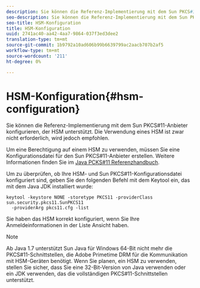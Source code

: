 ```yaml
---
description: Sie können die Referenz-Implementierung mit dem Sun PKCS#11-Anbieter konfigurieren, der HSM unterstützt. Die Verwendung eines HSM ist zwar nicht erforderlich, wird jedoch empfohlen.
seo-description: Sie können die Referenz-Implementierung mit dem Sun PKCS#11-Anbieter konfigurieren, der HSM unterstützt. Die Verwendung eines HSM ist zwar nicht erforderlich, wird jedoch empfohlen.
seo-title: HSM-Konfiguration
title: HSM-Konfiguration
uuid: 2741ac40-aa42-4aa7-9864-037f3ed3dee2
translation-type: tm+mt
source-git-commit: 1b9792a10ad606b99b6639799ac2aacb707b2af5
workflow-type: tm+mt
source-wordcount: '211'
ht-degree: 0%

---
```



# HSM-Konfiguration{#hsm-configuration}

Sie können die Referenz-Implementierung mit dem Sun PKCS#11-Anbieter konfigurieren, der HSM unterstützt. Die Verwendung eines HSM ist zwar nicht erforderlich, wird jedoch empfohlen.

Um eine Berechtigung auf einem HSM zu verwenden, müssen Sie eine Konfigurationsdatei für den Sun PKCS#11-Anbieter erstellen. Weitere Informationen finden Sie im [Java PCKS#11 Referenzhandbuch](https://docs.oracle.com/javase/1.5.0/docs/guide/security/p11guide.html).

Um zu überprüfen, ob Ihre HSM- und Sun PKCS#11-Konfigurationsdatei konfiguriert sind, geben Sie den folgenden Befehl mit dem Keytool ein, das mit dem Java JDK installiert wurde:

```
keytool -keystore NONE -storetype PKCS11 -providerClass sun.security.pkcs11.SunPKCS11 
  -providerArg pkcs11.cfg -list
```

Sie haben das HSM korrekt konfiguriert, wenn Sie Ihre Anmeldeinformationen in der Liste Ansicht haben.

>[!NOTE]
>
>Ab Java 1.7 unterstützt Sun Java für Windows 64-Bit nicht mehr die PKCS#11-Schnittstellen, die Adobe Primetime DRM für die Kommunikation mit HSM-Geräten benötigt. Wenn Sie planen, ein HSM zu verwenden, stellen Sie sicher, dass Sie eine 32-Bit-Version von Java verwenden oder ein JDK verwenden, das die vollständigen PKCS#11-Schnittstellen unterstützt.

